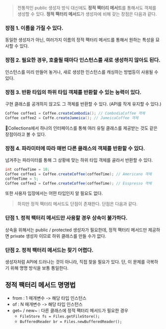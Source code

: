 > 전통적인 public 생성자 방식 대신에도 **정적 팩터리 메서드**를 통해서도 객체를 생성할 수 있다. 
> **정적 팩터리 메서드**가 생성자에 비해 갖는 장점은 다음과 같다.
### 장점 1. 이름을 가질 수 있다.
동일한 생성자가 아닌, 여러가지 이름의 정적 팩터리 메서드를 통해서 원하는 특성을 묘사할 수 있다.
### 장점 2. 필요한 경우, 호출될 때마다 인스턴스를 새로 생성하지 않아도 된다.
인스턴스를 미리 만들어 놓거나, 새로 생성한 인스턴스를 캐싱하는 방법등이 사용될 수 있다.
### 장점 3. 반환 타입의 하위 타입 객체를 반환할 수 있는 능력이 있다.
구현 클래스를 공개하지 않고도 그 객체를 반환할 수 있다. (API를 작게 유지할 수 있다.)
```java
Coffee coffee1 = Coffee.createCombodia(); // CombodiaCoffee 객체
Coffee coffee2 = Coffe.createJameica(); // JameicaCoffee 객체
```
Collections에서 하나의 인터페이스를 통해 여러 유틸 클래스를 제공받는 것도 같은 장점이라고 볼 수 있다.
### 장점 4. 파라미터에 따라 매번 다른 클래스의 객체를 반환할 수 있다.
넘겨주는 파라미터를 통해 그 상황에 맞는 하위 타입 객체를 골라서 반환할 수 있다.
```java
int coffeeTime = 10;
Coffee coffee1 = Coffee.createCoffee(coffeeTime); // Americano 객체
coffeeTime = 5;
Coffee coffee2 = Coffee.createCoffee(coffeeTime); // Esspresso 객체
```
또한 사용자 입장에서는 어떤 타입인지 알 필요도 없다.

> 하지만 정적 팩터리 메서드도 단점이 존재한다.
> 단점은 다음과 같다.
### 단점 1. 정적 팩터리 메서드만 사용할 경우 상속이 불가하다.
상속을 위해서는 public / protected 생성자가 필요한데, 정적 팩터리 메서드만 제공하면 private 생성자 이므로 하위 클래스를 만들 수가 없다.
### 단점 2. 정적 팩터리 메서드는 찾기 어렵다.
생성자처럼 API에 드러나는 것이 아니라, 직접 찾을 필요가 있다.
단, 이 문제를 극복하기 위해 명명 방식을 보통 통일한다.
## 정적 팩터리 메서드 명명법
- from : 1 매개변수 -> 해당 타입 인스턴스
- of : N 매개변수 -> 해당 타입 인스턴스
- get~ / new~ : 다른 클래스에 정적 팩터리 메서드가 필요한 경우
	- `FileStore fs = Files.getFileStore();`
	- `BufferedReader br = Files.newBufferedReader();`
